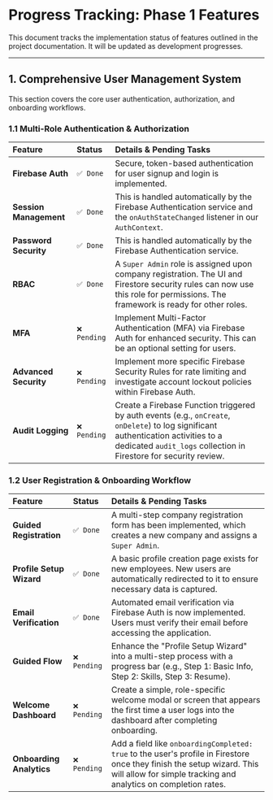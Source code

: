# Progress Tracking: Phase 1 Features

This document tracks the implementation status of features outlined in the project documentation. It will be updated as development progresses.

---

## 1. Comprehensive User Management System

This section covers the core user authentication, authorization, and onboarding workflows.

### 1.1 Multi-Role Authentication & Authorization

| Feature                | Status       | Details & Pending Tasks                                                                                                                                                                                  |
| :--------------------- | :----------- | :------------------------------------------------------------------------------------------------------------------------------------------------------------------------------------------------------- |
| **Firebase Auth**      | `✅ Done`    | Secure, token-based authentication for user signup and login is implemented.                                                                                                                             |
| **Session Management** | `✅ Done`    | This is handled automatically by the Firebase Authentication service and the `onAuthStateChanged` listener in our `AuthContext`.                                                                         |
| **Password Security**  | `✅ Done`    | This is handled automatically by the Firebase Authentication service.                                                                                                                                    |
| **RBAC**               | `✅ Done`    | A `Super Admin` role is assigned upon company registration. The UI and Firestore security rules can now use this role for permissions. The framework is ready for other roles.                           |
| **MFA**                | `❌ Pending` | Implement Multi-Factor Authentication (MFA) via Firebase Auth for enhanced security. This can be an optional setting for users.                                                                          |
| **Advanced Security**  | `❌ Pending` | Implement more specific Firebase Security Rules for rate limiting and investigate account lockout policies within Firebase Auth.                                                                         |
| **Audit Logging**      | `❌ Pending` | Create a Firebase Function triggered by auth events (e.g., `onCreate`, `onDelete`) to log significant authentication activities to a dedicated `audit_logs` collection in Firestore for security review. |

### 1.2 User Registration & Onboarding Workflow

| Feature                  | Status       | Details & Pending Tasks                                                                                                                                                                   |
| :----------------------- | :----------- | :---------------------------------------------------------------------------------------------------------------------------------------------------------------------------------------- |
| **Guided Registration**  | `✅ Done`    | A multi-step company registration form has been implemented, which creates a new company and assigns a `Super Admin`.                                                                     |
| **Profile Setup Wizard** | `✅ Done`    | A basic profile creation page exists for new employees. New users are automatically redirected to it to ensure necessary data is captured.                                                |
| **Email Verification**   | `✅ Done`    | Automated email verification via Firebase Auth is now implemented. Users must verify their email before accessing the application.                                                        |
| **Guided Flow**          | `❌ Pending` | Enhance the "Profile Setup Wizard" into a multi-step process with a progress bar (e.g., Step 1: Basic Info, Step 2: Skills, Step 3: Resume).                                              |
| **Welcome Dashboard**    | `❌ Pending` | Create a simple, role-specific welcome modal or screen that appears the first time a user logs into the dashboard after completing onboarding.                                            |
| **Onboarding Analytics** | `❌ Pending` | Add a field like `onboardingCompleted: true` to the user's profile in Firestore once they finish the setup wizard. This will allow for simple tracking and analytics on completion rates. |
